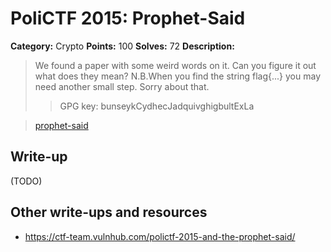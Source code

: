 # PoliCTF 2015: Prophet-Said

**Category:** Crypto
**Points:** 100
**Solves:** 72
**Description:**

> We found a paper with some weird words on it. Can you figure it out what does they mean? N.B.When you find the string flag{...} you may need another small step. Sorry about that.
>> GPG key: bunseykCydhecJadquivghigbultExLa 

> [prophet-said](prophet-said_9456d9724a9b7ae155e19c7a491c51e0.tar.gz.gpg)

## Write-up

(TODO)

## Other write-ups and resources

* <https://ctf-team.vulnhub.com/polictf-2015-and-the-prophet-said/>
